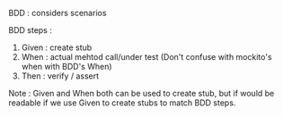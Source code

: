 BDD : considers scenarios 

BDD steps : 

1. Given : create stub 
2. When : actual mehtod call/under test (Don't confuse with mockito's when with BDD's When)
3. Then : verify / assert

Note : Given and When both can be used to create stub, but if would be readable if we use Given to create stubs to match BDD steps.

